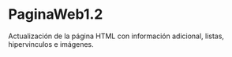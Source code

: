 # PaginaWeb1.2
Actualización de la página HTML con  información adicional, listas, hipervinculos e imágenes.

